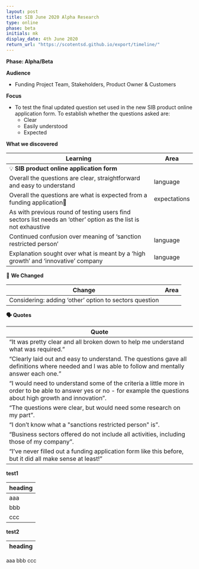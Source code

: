 ```yaml
---
layout: post
title: SIB June 2020 Alpha Research
type: online
phase: beta
initials: mk
display_date: 4th June 2020
return_url: "https://scotentsd.github.io/export/timeline/"
---
```


**Phase: Alpha/Beta**

**Audience**
- Funding Project Team, Stakeholders, Product Owner & Customers

**Focus**
- To test the final updated question set used in the new SIB product online application form. To establish whether the questions asked are:
   - Clear
   - Easily understood
   - Expected


**What we discovered**

Learning | Area
--- | ---
💡  **SIB product online application form** |
Overall the questions are clear, straightforward and easy to understand  | language
Overall the questions are what is expected from a funding application| expectations
As with previous round of testing users find sectors list needs an ‘other’ option as the list is not exhaustive |
Continued confusion over meaning of ‘sanction restricted person’ | language
Explanation sought over what is meant by a ‘high growth’ and ‘innovative’ company | language

🧰 **We Changed**  

Change | Area
--- | ---
Considering: adding ‘other’ option to sectors question |

**🗣 Quotes**

| Quote
| ---
| “It was pretty clear and all broken down to help me understand what was required.”
| “Clearly laid out and easy to understand. The questions gave all definitions where needed and I was able to follow and mentally answer each one.”
| “I would need to understand some of the criteria a little more in order to be able to answer yes or no - for example the questions about high growth and innovation”.
| “The questions were clear, but would need some research on my part”.
| “I don’t know what a "sanctions restricted person" is”.
| “Business sectors offered do not include all activities, including those of my company”.
| “I’ve never filled out a funding application form like this before, but it did all make sense at least!” 

<!--more-->

**test1**

| heading
| ---
| aaa
| bbb
| ccc



**test2**

heading |
--- |
aaa
bbb
ccc
